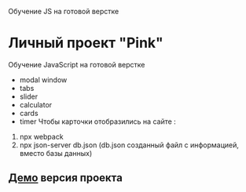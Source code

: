 Обучение JS на готовой верстке

# **Личный проект "Pink"**
Обучение JavaScript на готовой верстке
- modal window
- tabs
- slider
- calculator
- cards
- timer
Чтобы карточки отобразились на сайте :
1) npx webpack
2) npx json-server db.json (db.json созданный файл с информацией, вместо базы данных)

## [Демо](https://lisan4.github.io/food/) версия проекта
